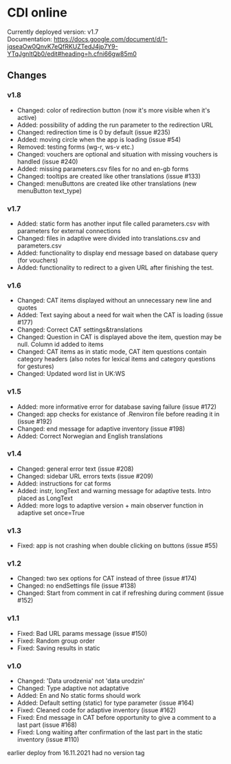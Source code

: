 # CDI online
Currently deployed version: v1.7 <br>
Documentation: https://docs.google.com/document/d/1-jqseaOw0QnvK7eQfRKUZTedJ4jp7Y9-YTqJgnltQb0/edit#heading=h.cfni66gw85m0

## Changes
### v1.8
* Changed: color of redirection button (now it's more visible when it's active)
* Added: possibility of adding the run parameter to the redirection URL
* Changed: redirection time is 0 by default (issue #235)
* Added: moving circle when the app is loading (issue #54)
* Removed: testing forms (wg-r, ws-v etc.)
* Changed: vouchers are optional and situation with missing vouchers is handled (issue #240)
* Added: missing parameters.csv files for no and en-gb forms
* Changed: tooltips are created like other translations (issue #133)
* Changed: menuButtons are created like other translations (new menuButton text_type)

### v1.7
* Added: static form has another input file called parameters.csv with parameters for external connections 
* Changed: files in adaptive were divided into translations.csv and parameters.csv
* Added: functionality to display end message based on database query (for vouchers)
* Added: functionality to redirect to a given URL after finishing the test.

### v1.6
* Changed: CAT items displayed without an unnecessary new line and quotes
* Added: Text saying about a need for wait when the CAT is loading (issue #177)
* Changed: Correct CAT settings&translations
* Changed: Question in CAT is displayed above the item, question may be null. Column id added to items
* Changed: CAT items as in static mode, CAT item questions contain category headers
(also notes for lexical items and category questions for gestures)
* Changed: Updated word list in UK:WS

### v1.5
* Added: more informative error for database saving failure (issue #172)
* Changed: app checks for existance of .Renviron file before reading it in (issue #192)
* Changed: end message for adaptive inventory (issue #198)
* Added: Correct Norwegian and English translations


### v1.4
* Changed: general error text (issue #208)
* Changed: sidebar URL errors texts (issue #209)
* Added: instructions for cat forms
* Added: instr, longText and warning message for adaptive tests. Intro placed as LongText
* Added: more logs to adaptive version + main observer function in adaptive set once=True

### v1.3
* Fixed: app is not crashing when double clicking on buttons (issue #55)

### v1.2
* Changed: two sex options for CAT instead of three (issue #174)
* Changed: no endSettings file (issue #138)
* Changed: Start from comment in cat if refreshing during comment (issue #152)

### v1.1
* Fixed: Bad URL params message (issue #150)
* Fixed: Random group order
* Fixed: Saving results in static

### v1.0
* Changed: 'Data urodzenia' not 'data urodzin'
* Changed: Type adaptive not adaptative
* Added: En and No static forms should work
* Added: Default setting (static) for type parameter (issue #164)
* Fixed: Cleaned code for adaptive inventory (issue #162)
* Fixed: End message in CAT before opportunity to give a comment to a last part (issue #168)
* Fixed: Long waiting after confirmation of the last part in the static inventory (issue #110)

earlier deploy from 16.11.2021 had no version tag

